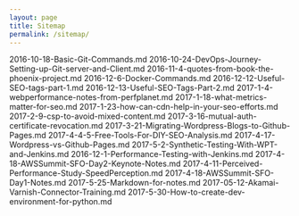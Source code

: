 ```yaml
---
layout: page
title: Sitemap
permalink: /sitemap/
---
```


2016-10-18-Basic-Git-Commands.md
2016-10-24-DevOps-Journey-Setting-up-Git-server-and-Client.md
2016-11-4-quotes-from-book-the-phoenix-project.md
2016-12-6-Docker-Commands.md
2016-12-12-Useful-SEO-tags-part-1.md
2016-12-13-Useful-SEO-Tags-Part-2.md
2017-1-4-webperformance-notes-from-perfplanet.md
2017-1-18-what-metrics-matter-for-seo.md
2017-1-23-how-can-cdn-help-in-your-seo-efforts.md
2017-2-9-csp-to-avoid-mixed-content.md
2017-3-16-mutual-auth-certificate-revocation.md
2017-3-21-Migrating-Wordpress-Blogs-to-Github-Pages.md
2017-4-4-5-Free-Tools-For-DIY-SEO-Analysis.md
2017-4-17-Wordpress-vs-Github-Pages.md
2017-5-2-Synthetic-Testing-With-WPT-and-Jenkins.md
2016-12-1-Performance-Testing-with-Jenkins.md
2017-4-18-AWSSummit-SFO-Day2-Keynote-Notes.md
2017-4-11-Perceived-Performance-Study-SpeedPerception.md
2017-4-18-AWSSummit-SFO-Day1-Notes.md
2017-5-25-Markdown-for-notes.md
2017-05-12-Akamai-Varnish-Connector-Training.md
2017-5-30-How-to-create-dev-environment-for-python.md